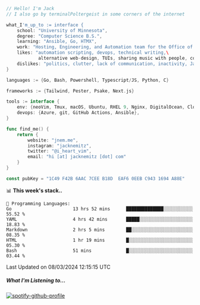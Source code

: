 ```go
// Hello! I'm Jack
// I also go by terminalPoltergeist in some corners of the internet

what_I'm_up_to := interface {
    school: "University of Minnesota",
    degree: "Computer Science B.S.",
    learning: "Ansible, Go, HTMX",
    work: "Hosting, Engineering, and Automation team for the Office of Information Technology at UMN",
    likes: "automation scripting, devops, technical writing,\
            alternative web-design, TUIs, sharing music with people, coffee",
    dislikes: "politics, clutter, lack of communication, inactivity, Java",
}

languages := {Go, Bash, Powershell, Typescript/JS, Python, C}

frameworks := {Tailwind, Pester, Psake, Next.js}

tools := interface {
    env: {neoVim, Tmux, macOS, Ubuntu, RHEL 9, Nginx, DigitalOcean, Cloudflare},
    devops: {Azure, git, GitHub Actions, Ansible},
}

func find_me() {
    return {
        website: "jnem.me",
        instagram: "jacknemitz",
        twitter: "@i_heart_vim",
        email: "hi [at] jacknemitz [dot] com"
    }
}

const pubKey = "1C49 F42B 6AAC 7CEE B18D  EAF6 0EEB C943 1694 A88E"
```

<!--START_SECTION:waka-->
📊 **This week's stack..** 

```text
💬 Programming Languages: 
Go                       13 hrs 52 mins      ██████████████░░░░░░░░░░░   55.52 % 
YAML                     4 hrs 42 mins       █████░░░░░░░░░░░░░░░░░░░░   18.83 % 
Markdown                 2 hrs 5 mins        ██░░░░░░░░░░░░░░░░░░░░░░░   08.35 % 
HTML                     1 hr 19 mins        █░░░░░░░░░░░░░░░░░░░░░░░░   05.30 % 
Bash                     51 mins             █░░░░░░░░░░░░░░░░░░░░░░░░   03.44 % 
```


 Last Updated on 08/03/2024 12:15:15 UTC
<!--END_SECTION:waka-->

##### What I'm Listening to...

[![spotify-github-profile](https://spotify-github-profile.vercel.app/api/view?uid=jack.nemitz&cover_image=true&show_offline=true&bar_color=53b14f&bar_color_cover=false&background_color=121212FF)](https://spotify-github-profile.vercel.app/api/view?uid=jack.nemitz&redirect=true)

